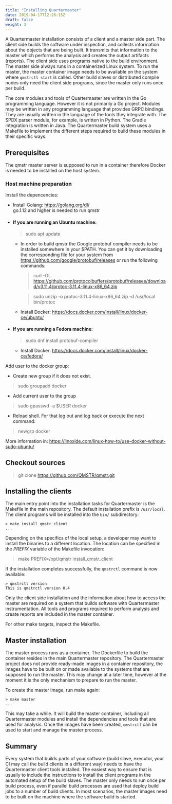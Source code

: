```yaml
---
title: "Installing Quartermaster"
date: 2019-04-17T12:26:15Z
draft: false
weight: 3
---
```


A Quartermaster installation consists of a client and a master side
part. The client side builds the software under inspection, and
collects information about the objects that are being built. It
transmits that information to the master which performs the analysis
and creates the output artifacts (reports). The client side uses
programs native to the build environment. The master side always runs
in a containerized Linux system. To run the master, the master
container image needs to be available on the system where `qmstrctl
start` is called. Other build slaves or distributed compile nodes only
need the client side programs, since the master only runs once per
build.

The core modules and tools of Quartermaster are written in the Go
programming language. However it is not primarily a Go
project. Modules may be written in any programming language that
provides GRPC bindings. They are usually written in the language of
the tools they integrate with. The SPDX parser module, for example, is
written in Python. The Gradle integration is written in Java. The
Quartermaster build system uses a Makefile to implement the different
steps required to build these modules in their specific ways.

## Prerequisites

The qmstr master server is supposed to run in a container therefore Docker is needed to be installed on the host system.

### Host machine preparation

Install the depencencies:

  - Install Golang: https://golang.org/dl/    
  go.1.12 and higher is needed to run qmstr

- #### If you are running an Ubuntu machine:

    > sudo apt update

  - In order to build qmstr the Google protobuf compiler needs to be installed somewhere in your $PATH. You can get it by downloading the corresponding file for your system from https://github.com/google/protobuf/releases or run the following commands:

    > curl -OL https://github.com/protocolbuffers/protobuf/releases/download/v3.11.4/protoc-3.11.4-linux-x86_64.zip

    > sudo unzip -o protoc-3.11.4-linux-x86_64.zip -d /usr/local bin/protoc

  - Install Docker: https://docs.docker.com/install/linux/docker-ce/ubuntu/


- #### If you are running a Fedora machine:

    > sudo dnf install protobuf-compiler

  - Install Docker: https://docs.docker.com/install/linux/docker-ce/fedora/


Add user to the docker group:
  - Create new group if it does not exist.

  > sudo groupadd docker

  -  Add current user to the group

  > sudo gpasswd -a $USER docker

  - Reload shell. For that log out and log back or execute the next command:

  > newgrp docker

  More information in:
  https://linoxide.com/linux-how-to/use-docker-without-sudo-ubuntu/


## Checkout sources

  > git clone https://github.com/QMSTR/qmstr.git
  

## Installing the clients

The main entry point into the installation tasks for Quartermaster is
the Makefile in the main repository. The default installation prefix is `/usr/local`.
The client programs will be installed into the `bin/` subdirectory:
  
	> make install_qmstr_client
	...

Depending on the specifics of the local setup, a developer may want to
install the binaries to a different location. The location can be specified in the
_PREFIX_ variable of the Makefile invocation:

  > make PREFIX=/opt/qmstr install_qmstr_client

If the installation completes successfully, the `qmstrctl` command is
now available:

	> qmstrctl version
	This is qmstrctl version 0.4

Only the client side installation and the information about how to
access the master are required on a system that builds software with
Quartermaster instrumentation. All tools and programs required to
perform analysis and create reports are included in the master
container.

For other make targets, inspect the Makefile.

## Master installation

The master process runs as a container. The Dockerfile to build the
container resides in the main Quartermaster repository. The
Quartermaster project does not provide ready-made images in a
container repository, the images have to be built on or made available
to the systems that are supposed to run the master. This may change at
a later time, however at the moment it is the only mechanism to
prepare to run the master.

To create the master image, run make again:

	> make master
	...

This may take a while. It will build the master container, including
all Quartermaster modules and install the dependencies and tools that
are used for analysis. Once the images have been created, `qmstrctl`
can be used to start and manage the master process.

## Summary

Every system that builds parts of your software (build slave,
executor, your CI may call the build clients in a different way) needs
to have the Quartermaster client tools installed. The easiest way to
ensure that is usually to include the instructions to install the
client programs in the automated setup of the build slaves. The master
only needs to run once per build process, even if parallel build
processes are used that deploy build jobs to a number of build
clients. In most scenarios, the master images need to be built on the
machine where the software build is started.

